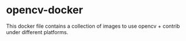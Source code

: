 opencv-docker
=============
This docker file contains a collection of images to use opencv + contrib under different platforms.

